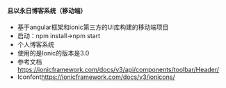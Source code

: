 #### 且以永日博客系统（移动端）

+ 基于angular框架和ionic第三方的UI库构建的移动端项目
+ 启动：npm install->npm start
+ 个人博客系统
+ 使用的是Ionic的版本是3.0
+ 参考文档<https://ionicframework.com/docs/v3/api/components/toolbar/Header/>
+ Iconfont<https://ionicframework.com/docs/v3/ionicons/>
